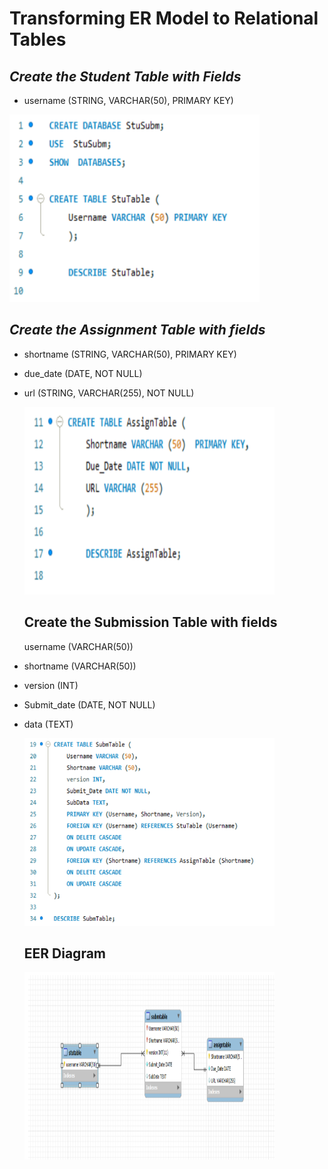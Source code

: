 # Transforming ER Model to Relational Tables

## *Create the Student Table with Fields*

- username (STRING, VARCHAR(50), PRIMARY KEY)

<img src="Images/Stu_sub.png" alt="Alt Text" width="400" height="300">

## *Create the Assignment Table with fields*

- shortname (STRING, VARCHAR(50), PRIMARY KEY)
- due_date (DATE, NOT NULL)
- url (STRING, VARCHAR(255), NOT NULL)

  <img src="Images/Assign_table.png" alt="Alt Text" width="400" height="300">

  ## Create the Submission Table with fields

  username (VARCHAR(50))

- shortname (VARCHAR(50))
- version (INT)
- Submit_date (DATE, NOT NULL)
- data (TEXT)

  <img src="Images/SubMtable.png" alt="Alt Text" width="400" height="300">

  ## EER Diagram

  <img src="Images/ERD.png" alt="Alt Text" width="400" height="300">

